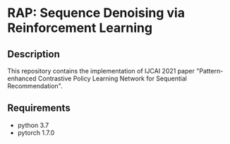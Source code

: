 # RAP: Sequence Denoising via Reinforcement Learning 
## Description
This repository contains the implementation of IJCAI 2021 paper "Pattern-enhanced Contrastive Policy Learning Network for Sequential Recommendation".

## Requirements
- python 3.7
- pytorch 1.7.0


